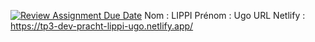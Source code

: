 [![Review Assignment Due Date](https://classroom.github.com/assets/deadline-readme-button-22041afd0340ce965d47ae6ef1cefeee28c7c493a6346c4f15d667ab976d596c.svg)](https://classroom.github.com/a/CWRsL_Ez)
Nom : LIPPI
Prénom : Ugo
URL Netlify : https://tp3-dev-pracht-lippi-ugo.netlify.app/
